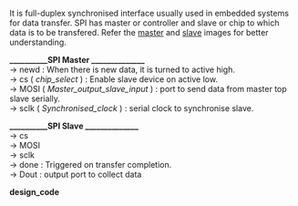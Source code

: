 It is full-duplex synchronised interface usually used in embedded systems for data transfer. SPI has master or controller and slave or chip to which data is to be transfered. Refer the [master](https://github.com/Mhd-Shah/Verification-of-SPI-communication-protocol/blob/main/SPI_Master.png) and [slave](https://github.com/Mhd-Shah/Verification-of-SPI-communication-protocol/blob/main/SPI_Slave.png) images for better understanding.<br>

**__________SPI Master ______________**<br>
-> newd : When there is new data, it is turned to active high.<br>
-> cs ( _chip_select_ ) : Enable slave device on active low.<br>
-> MOSI ( _Master_output_slave_input_ ) : port to send data from master top slave serially.<br>
-> sclk ( _Synchronised_clock_ ) : serial clock to synchronise slave.<br>

**__________SPI Slave ______________**<br>
-> cs<br>
-> MOSI<br>
-> sclk<br>
-> done : Triggered on transfer completion.<br>
-> Dout : output port to collect data<br>

**design_code**
